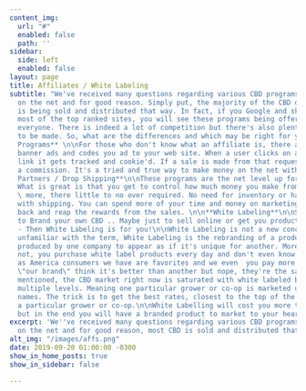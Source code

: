 ```yaml
---
content_img:
  url: "#"
  enabled: false
  path: ''
sidebar:
  side: left
  enabled: false
layout: page
title: Affiliates / White Labeling
subtitle: "We've received many questions regarding various CBD programs being offered
  on the net and for good reason. Simply put, the majority of the CBD on the market
  is being sold and distributed that way. In fact, if you Google and skim through
  most of the top ranked sites, you will see these programs being offered by nearly
  everyone. There is indeed a lot of competition but there's also plenty of profit
  to be made. So, what are the differences and which may be right for you.\n\n**Affiliate
  Programs** \n\nFor those who don't know what an affiliate is, there are basically
  banner ads and codes you ad to your web site. When a user clicks on an affiliate
  link it gets tracked and cookie'd. If a sale is made from that request, you get
  a commission. It's a tried and true way to make money on the net with minimal effort.\n\n**Wholesale
  Partners / Drop Shipping**\n\nThese programs are the net level up form an affiliate.
  What is great is that you get to control how much money you make from a sale. What's
  \ more, there little to no over required. No need for inventory or having to deal
  with shipping. You can spend more of your time and money on marketing. Then sit
  back and reap the rewards from the sales. \n\n**White Labeling**\n\nSo, you want
  to Brand your own CBD .. Maybe just to sell online or get you product on the shelf?
  - Then White Labeling is for you!\n\nWhite Labeling is not a new concept. For those
  unfamiliar with the term, White Labeling is the rebranding of a product or service
  produced by one company to appear as if it's unique for another. More likely than
  not, you purchase white label products every day and don't even know it. Admittedly,
  as America consumers we have are favorites and we even  you pay more (or less) our
  \"our brand\" think it's better than another but nope, they're the same thing. \n\nAs
  mentioned, the CBD market right now is saturated with white labeled brands and at
  multiple levels. Meaning one particular grower or co-op is marketed under many different
  names. The trick is to get the best rates, closest to the top of the pyramid, of
  a particular grower or co-op.\n\nWhite Labelling will cost you more to get started
  but in the end you will have a branded product to market to your hearts content. "
excerpt: 'We''ve received many questions regarding various CBD programs being offered
  on the net and for good reason, most CBD is sold and distributed that way. '
alt_img: "/images/affs.png"
date: 2019-09-20 01:00:00 -0300
show_in_home_posts: true
show_in_sidebar: false

---
```

